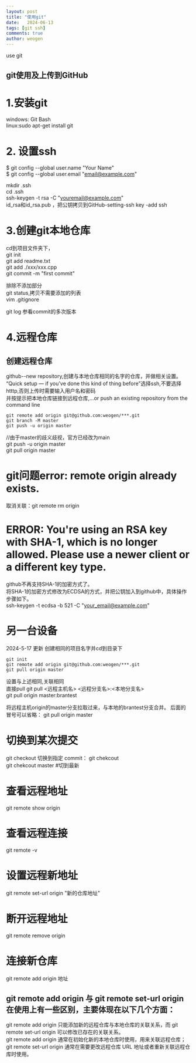 ```yaml
---
layout: post
title: "使用git"
date:   2024-06-13
tags: [git ssh]
comments: true
author: weogen
---
```


use git

<!-- more -->

## git使用及上传到GitHub

# 1.安装git  
 windows: Git Bash  
 linux:sudo apt-get install git  
 
 # 2. 设置ssh  
$ git config --global user.name "Your Name"   
$ git config --global user.email "email@example.com"    
 
 
 mkdir .ssh  
 cd .ssh  
 ssh-keygen -t rsa -C "youremail@example.com"      
 id_rsa和id_rsa.pub ，把公钥拷贝到GitHub-setting-ssh key -add ssh   
 
  # 3.创建git本地仓库
  cd到项目文件夹下，  
  git init   
  git add readme.txt    
  git add ./xxx/xxx.cpp    
  git commit -m "first commit"    
  
  排除不添加部分   
  git status,拷贝不需要添加的列表    
  vim .gitignore  
  
  git log 参看commit的多次版本  
  
  # 4.远程仓库  
  ## 创建远程仓库  
  github--new repository,创建与本地仓库相同的名字的仓库，并做相关设置。 
  “Quick setup — if you’ve done this kind of thing before”选择ssh,不要选择htttp,否则上传时需要输入用户名和密码  
  并按提示把本地仓库链接到远程仓库,…or push an existing repository from the command line
  ```  
  git remote add origin git@github.com:weogen/***.git
  git branch -M master
  git push -u origin master
  ```  
  
  
  //由于master的歧义歧视，官方已经改为main  
  git push -u origin master  
  git pull origin master  
 
 # git问题error: remote origin already exists.  
 取消关联：git remote rm origin  
 # ERROR: You're using an RSA key with SHA-1, which is no longer allowed. Please use a newer client or a different key type.  
 
 github不再支持SHA-1的加密方式了。  
将SHA-1的加密方式修改为ECDSA的方式，并把公钥加入到github中，具体操作步骤如下。  
ssh-keygen -t ecdsa -b 521 -C "your_email@example.com"  
 
 # 另一台设备  
 2024-5-17 更新
 创建相同的项目名字并cd到目录下
 ```
git init
git remote add origin git@github.com:weogen/***.git
git pull origin master
 ```

  设置与上述相同,关联相同  
  直接pull 
  git pull <远程主机名> <远程分支名>:<本地分支名>  
  git pull origin master:brantest  

  将远程主机origin的master分支拉取过来，与本地的brantest分支合并。
  后面的冒号可以省略：
  git pull origin master  


  # 切换到某次提交  
  git checkout 切换到指定 commit：
 git chekcout <commit>  
 git chekcout master #切到最新  

 # 查看远程地址  
 git remote show origin  
 # 查看远程连接  
 git remote -v
 # 设置远程新地址  
 git remote set-url origin "新的仓库地址"  

 # 断开远程地址  
 git remote remove origin  
 # 连接新仓库  
 git remote add origin 地址
 
 ## git remote add origin 与 git remote set-url origin 在使用上有一些区别，主要体现在以下几个方面：  
git remote add origin 只能添加新的远程仓库与本地仓库的关联关系，而 git remote set-url origin 可以修改已存在的关联关系。  
git remote add origin 通常在初始化新的本地仓库时使用，用来关联远程仓库；git remote set-url origin 通常在需要更改远程仓库 URL 地址或者重新关联远程仓库时使用。  
 
 
 
 
